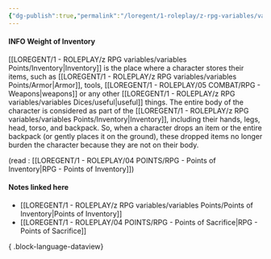 ```yaml
---
{"dg-publish":true,"permalink":"/loregent/1-roleplay/z-rpg-variables/variables-points/weight-of-inventory/","noteIcon":""}
---
```


#### INFO Weight of Inventory

[[LOREGENT/1 - ROLEPLAY/z RPG variables/variables Points/Inventory\|Inventory]] is the place where a character stores their items, such as [[LOREGENT/1 - ROLEPLAY/z RPG variables/variables Points/Armor\|Armor]], tools, [[LOREGENT/1 - ROLEPLAY/05 COMBAT/RPG - Weapons\|weapons]] or any other [[LOREGENT/1 - ROLEPLAY/z RPG variables/variables Dices/useful\|useful]] things. The entire body of the character is considered as part of the [[LOREGENT/1 - ROLEPLAY/z RPG variables/variables Points/Inventory\|Inventory]], including their hands, legs, head, torso, and backpack. So, when a character drops an item or the entire backpack (or gently places it on the ground), these dropped items no longer burden the character because they are not on their body.

(read : [[LOREGENT/1 - ROLEPLAY/04 POINTS/RPG - Points of Inventory\|RPG - Points of Inventory]])

#### Notes linked here

- [[LOREGENT/1 - ROLEPLAY/z RPG variables/variables Points/Points of Inventory\|Points of Inventory]]
- [[LOREGENT/1 - ROLEPLAY/04 POINTS/RPG - Points of Sacrifice\|RPG - Points of Sacrifice]]

{ .block-language-dataview}
